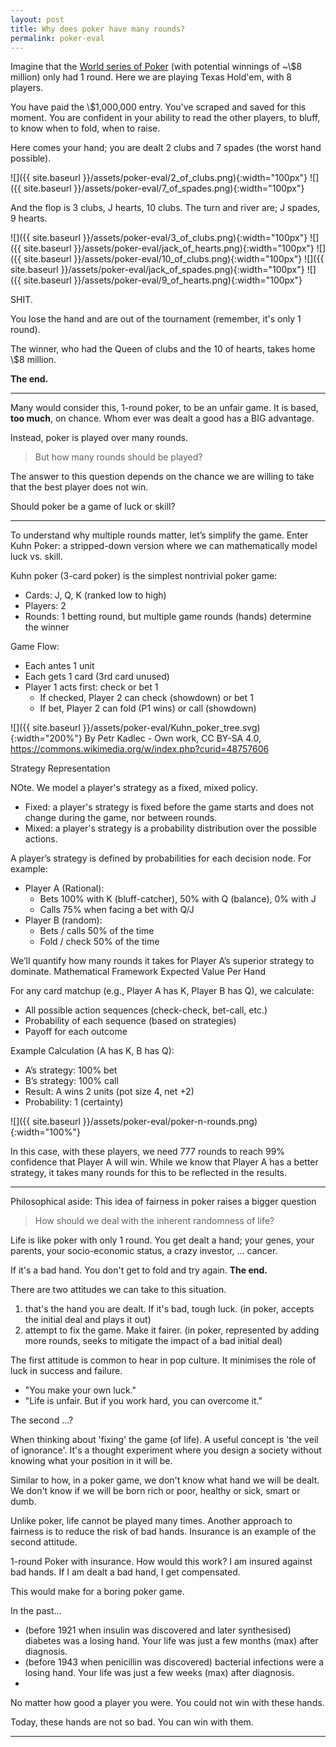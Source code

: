 ```yaml
---
layout: post
title: Why does poker have many rounds?
permalink: poker-eval
---
```


Imagine that the [World series of Poker](https://www.wsop.com/) (with potential winnings of ~\\$8 million) only had 1 round.
Here we are playing Texas Hold'em, with 8 players.

You have paid the \\$1,000,000 entry. You've scraped and saved for this moment. You are confident in your ability to read the other players, to bluff, to know when to fold, when to raise.

Here comes your hand; you are dealt 2 clubs and 7 spades (the worst hand possible).

![]({{ site.baseurl }}/assets/poker-eval/2_of_clubs.png){:width="100px"}
![]({{ site.baseurl }}/assets/poker-eval/7_of_spades.png){:width="100px"}

And the flop is 3 clubs, J hearts, 10 clubs. The turn and river are; J spades, 9 hearts.

![]({{ site.baseurl }}/assets/poker-eval/3_of_clubs.png){:width="100px"}
![]({{ site.baseurl }}/assets/poker-eval/jack_of_hearts.png){:width="100px"}
![]({{ site.baseurl }}/assets/poker-eval/10_of_clubs.png){:width="100px"}
![]({{ site.baseurl }}/assets/poker-eval/jack_of_spades.png){:width="100px"}
![]({{ site.baseurl }}/assets/poker-eval/9_of_hearts.png){:width="100px"}

SHIT.

You lose the hand and are out of the tournament (remember, it's only 1 round).

The winner, who had the Queen of clubs and the 10 of hearts, takes home \\$8 million.

__The end.__

***

Many would consider this, 1-round poker, to be an unfair game. It is based, __too much__, on chance.
Whom ever was dealt a good has a BIG advantage.

Instead, poker is played over many rounds.

> But how many rounds should be played?

The answer to this question depends on the chance we are willing to take that the best player does not win.
<!-- Are tournaments the best way to eval? -->

Should poker be a game of luck or skill?
<!-- Is this fair? Or is this just gambling masquerading as skill? -->

***

To understand why multiple rounds matter, let’s simplify the game. 
Enter Kuhn Poker: a stripped-down version where we can mathematically model luck vs. skill.

Kuhn poker (3-card poker) is the simplest nontrivial poker game:

- Cards: J, Q, K (ranked low to high)
- Players: 2
- Rounds: 1 betting round, but multiple game rounds (hands) determine the winner

Game Flow:

- Each antes 1 unit
- Each gets 1 card (3rd card unused)
- Player 1 acts first: check or bet 1
    - If checked, Player 2 can check (showdown) or bet 1
    - If bet, Player 2 can fold (P1 wins) or call (showdown)

![]({{ site.baseurl }}/assets/poker-eval/Kuhn_poker_tree.svg){:width="200%"}
By Petr Kadlec - Own work, CC BY-SA 4.0, https://commons.wikimedia.org/w/index.php?curid=48757606


Strategy Representation


NOte. We model a player's strategy as a fixed, mixed policy. 

- Fixed: a player's strategy is fixed before the game starts and does not change during the game, nor between rounds.
- Mixed: a player's strategy is a probability distribution over the possible actions.

A player’s strategy is defined by probabilities for each decision node. For example:

- Player A (Rational):
    - Bets 100% with K (bluff-catcher), 50% with Q (balance), 0% with J
    - Calls 75% when facing a bet with Q/J
- Player B (random):
    - Bets / calls 50% of the time
    - Fold / check 50% of the time

We’ll quantify how many rounds it takes for Player A’s superior strategy to dominate.
Mathematical Framework
Expected Value Per Hand

For any card matchup (e.g., Player A has K, Player B has Q), we calculate:

- All possible action sequences (check-check, bet-call, etc.)
- Probability of each sequence (based on strategies)
- Payoff for each outcome

Example Calculation (A has K, B has Q):

- A’s strategy: 100% bet
- B’s strategy: 100% call
- Result: A wins 2 units (pot size 4, net +2)
- Probability: 1 (certainty)

![]({{ site.baseurl }}/assets/poker-eval/poker-n-rounds.png){:width="100%"}

In this case, with these players, we need 777 rounds to reach 99% confidence that Player A will win.
While we know that Player A has a better strategy, it takes many rounds for this to be reflected in the results.

***

Philosophical aside: This idea of fairness in poker raises a bigger question

> How should we deal with the inherent randomness of life?

Life is like poker with only 1 round. You get dealt a hand; your genes, your parents, your socio-economic status, a crazy investor, ... cancer.
<!-- a picture of this would be nice! what pic tho?-->
If it's a bad hand. You don't get to fold and try again. 
__The end.__

There are two attitudes we can take to this situation.

1. that's the hand you are dealt. If it's bad, tough luck. (in poker, accepts the initial deal and plays it out)
2. attempt to fix the game. Make it fairer. (in poker, represented by adding more rounds, seeks to mitigate the impact of a bad initial deal)

The first attitude is common to hear in pop culture. It minimises the role of luck in success and failure.
- "You make your own luck."
- "Life is unfair. But if you work hard, you can overcome it."

The second ...?

When thinking about 'fixing' the game (of life). A useful concept is 'the veil of ignorance'. It's a thought experiment where you design a society without knowing what your position in it will be.

Similar to how, in a poker game, we don't know what hand we will be dealt. We don't know if we will be born rich or poor, healthy or sick, smart or dumb.

<!-- want to reduce the variance? want to make the game invariant to initial conditions. then there is no luck?! -->
Unlike poker, life cannot be played many times. Another approach to fairness is to reduce the risk of bad hands.
Insurance is an example of the second attitude.

<!-- just as insurance redistributes risk in life, multiple poker rounds redistribute luck—giving skill room to breathe. -->

1-round Poker with insurance.
How would this work?
I am insured against bad hands. If I am dealt a bad hand, I get compensated.

This would make for a boring poker game.

In the past... 

- (before 1921 when insulin was discovered and later synthesised) diabetes was a losing hand. Your life was just a few months (max) after diagnosis.
- (before 1943 when penicillin was discovered) bacterial infections were a losing hand. Your life was just a few weeks (max) after diagnosis.
- 

No matter how good a player you were. You could not win with these hands.

Today, these hands are not so bad. You can win with them.

***

